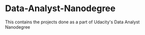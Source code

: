 # Data-Analyst-Nanodegree
This contains the projects done as a part of Udacity's Data Analyst Nanodegree
